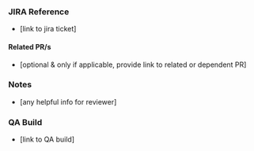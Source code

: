 ### JIRA Reference
- [link to jira ticket]

#### Related PR/s
- [optional & only if applicable, provide link to related or dependent PR]

### Notes
- [any helpful info for reviewer]

### QA Build
- [link to QA build]
